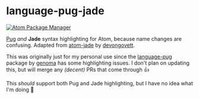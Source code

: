 # language-pug-jade

[![Atom Package Manager](https://img.shields.io/badge/apm-v0.1.2-green.svg)](https://atom.io/packages/language-pug-jade)

[Pug](https://github.com/pugjs) _and_ **Jade** syntax highlighting for Atom, because name changes are confusing. Adapted from [atom-jade](https://github.com/devongovett/atom-jade) by [devongovett](https://github.com/devongovett).

This was originally just for my personal use since the [language-pug](https://github.com/genoma/language-pug) package by [genoma](https://github.com/genoma) has some highlighting issues. I don't plan on updating this, but will merge any _(decent)_ PRs that come through 👍

This _should_ support both Pug and Jade highlighting, but I have no idea what I'm doing 🤷
